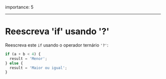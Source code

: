 importance: 5

---

# Reescreva 'if' usando '?'

Reescreva este `if` usando o operador ternário `'?'`:

```js
if (a + b < 4) {
  result = 'Menor';
} else {
  result = 'Maior ou igual';
}
```

